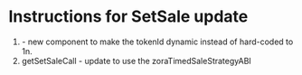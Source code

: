 # Instructions for SetSale update

1. <TokenInput /> - new component to make the tokenId dynamic instead of hard-coded to 1n.
2. getSetSaleCall - update to use the zoraTimedSaleStrategyABI
